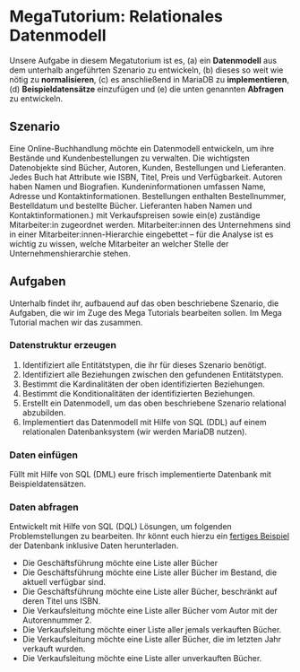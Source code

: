 # MegaTutorium: Relationales Datenmodell

Unsere Aufgabe in diesem Megatutorium ist es, (a) ein **Datenmodell** aus dem unterhalb angeführten Szenario zu entwickeln, (b) dieses so weit wie nötig zu **normalisieren**, (c) es anschließend in MariaDB zu **implementieren**, (d) **Beispieldatensätze** einzufügen und (e) die unten genannten **Abfragen** zu entwickeln.

## Szenario

Eine Online-Buchhandlung möchte ein Datenmodell entwickeln, um ihre Bestände und Kundenbestellungen zu verwalten. Die wichtigsten Datenobjekte sind Bücher, Autoren, Kunden, Bestellungen und Lieferanten. Jedes Buch hat Attribute wie ISBN, Titel, Preis und Verfügbarkeit. Autoren haben Namen und Biografien. Kundeninformationen umfassen Name, Adresse und Kontaktinformationen. Bestellungen enthalten Bestellnummer, Bestelldatum und bestellte Bücher. Lieferanten haben Namen und Kontaktinformationen.) mit Verkaufspreisen sowie ein(e) zuständige Mitarbeiter:in zugeordnet werden. Mitarbeiter:innen des Unternehmens sind in einer Mitarbeiter:innen-Hierarchie eingebettet – für die Analyse ist es wichtig zu wissen, welche Mitarbeiter an welcher Stelle der Unternehmenshierarchie stehen.

## Aufgaben

Unterhalb findet ihr, aufbauend auf das oben beschriebene Szenario, die Aufgaben, die wir im Zuge des Mega Tutorials bearbeiten sollen. Im Mega Tutorial machen wir das zusammen.

### Datenstruktur erzeugen

1. Identifiziert alle Entitätstypen, die ihr für dieses Szenario benötigt.
1. Identifiziert alle Beziehungen zwischen den gefundenen Entitätstypen.
1. Bestimmt die Kardinalitäten der oben identifizierten Beziehungen.
1. Bestimmt die Konditionalitäten der identifizierten Beziehungen.
1. Erstellt ein Datenmodell, um das oben beschriebene Szenario relational abzubilden.
1. Implementiert das Datenmodell mit Hilfe von SQL (DDL) auf einem relationalen Datenbanksystem (wir werden MariaDB nutzen).

### Daten einfügen

Füllt mit Hilfe von SQL (DML) eure frisch implementierte Datenbank mit Beispieldatensätzen.

### Daten abfragen

Entwickelt mit Hilfe von SQL (DQL) Lösungen, um folgenden Problemstellungen zu bearbeiten. Ihr könnt euch hierzu ein [fertiges Beispiel](../downloads/ba_exercise_01.sql) der Datenbank inklusive Daten herunterladen.

* Die Geschäftsführung möchte eine Liste aller Bücher
* Die Geschäftsführung möchte eine Liste aller Bücher im Bestand, die aktuell verfügbar sind.
* Die Geschäftsführung möchte eine Liste aller Bücher, beschränkt auf deren Titel uns ISBN.
* Die Verkaufsleitung möchte eine Liste aller Bücher vom Autor mit der Autorennummer 2.
* Die Verkaufsleitung möchte einer Liste aller jemals verkauften Bücher.
* Die Verkaufsleitung möchte eine Liste aller Bücher, die im letzten Jahr verkauft wurden.
* Die Verkaufsleitung möchte eine Liste aller unverkauften Bücher.
